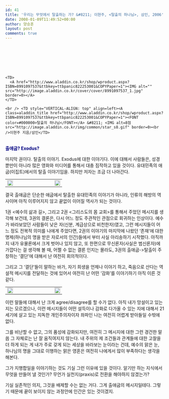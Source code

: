 ```yaml
---
id: 41
title: '우리는 무엇에서 탈출하는 가? &#8211; 이현주, <탈출의 하나님>, 삼인, 2006'
date: 2008-01-09T11:49:52+00:00
author: 양승훈
layout: post
comments: true
---
```

&nbsp;

<DIV class=ttbReview>
  


<TABLE>
  <br /> <br /> 

  <TR>
    <br /> 
    
    <TD>
      <A href="http://www.aladdin.co.kr/shop/wproduct.aspx?ISBN=8991097537&ttbkey=ttbpanic822253001&COPYPaper=1"><IMG alt="" src="http://image.aladdin.co.kr/cover/cover/8991097537_1.jpg" border=0></A>
    </TD>
    
    <br /> <TD style="VERTICAL-ALIGN: top" align=left><A class=aladdin_title href="http://www.aladdin.co.kr/shop/wproduct.aspx?ISBN=8991097537&ttbkey=ttbpanic822253001&COPYPaper=1"><FONT color=#000000>탈출의 하나님</FONT></A> &#8211; <IMG alt=8점 src="http://image.aladdin.co.kr/img/common/star_s8.gif" border=0><br />이현주 지음/삼인</TD>
  </TR>
</TABLE></DIV>





**<FONT color=#000080>출애굽? Exodus?</FONT>**





마지막 권이다. 탈출의 이야기. Exodus에 대한 이야기다. 이에 대해서 사람들은, 성경 뿐만이 아니라 많은 영화와 미디어를 통해서 대충 짐작하고 있을 것이다. 유대민족의 애굽(이집트)에서의 탈출 이야기임을. 하지만 저자는 조금 더 나아간다.



<DIV class=dotbox>

<TABLE style="TABLE-LAYOUT: fixed; FONT-SIZE: 9pt; COLOR: #555555; WORD-BREAK: break-all; BORDER-COLLAPSE: collapse" cellSpacing=0 cellPadding=0 width="100%" border=0>
  

  




<TD width=18 height=18><IMG height=18 alt="" src="http://blog.aladdin.co.kr/fckeditor/editor/Images/quote_start.gif" width=18></TD>





<TD width=18>&nbsp;</TD>





<TD width=18>&nbsp;</TD>







<TD width=18>&nbsp;</TD>





<TD width=18>&nbsp;</TD>





<TD width=18 height=18><IMG height=18 alt="" src="http://blog.aladdin.co.kr/fckeditor/editor/Images/quote_end.gif" width=18></TD></TABLE></DIV>



결국 출애굽은 단순한 애굽에서 탈출한 유대민족의 이야기가 아니라, 인류의 해방의 역사이며 아직 이루어지지 않고 끝없이 이어질 역사가 되는 것이다.





1권 <예수의 삶과 길>, 그리고 2권 <그리스도의 몸 교회>를 통해서 주었던 메시지를 생각해 보건데, 3권의 결론은, 다시 어느 정도 주관적인 관점으로 회귀하는 인상이다. 예수가 바라보았던 사람들이 낮은 자(신분, 계급상으로 비천한자)였고, 그런 메시지들이 어느 정도 전복적 의미를 나에게 주었다면, 2권의 이야기의 마지막에 나왔던 &#8216;존재&#8217;에 대한 명제(하나님의 명을 받은 자로서의 인간)들에서 부터 사실 아리송하기 시작했다. 아직까지 내가 유물론에서 크게 벗어나 있지 않고, 또 한편으로 무신론자(사실은 범신론자)에 가깝다는 걸 생각해 볼 때, 어쩔 수 없는 결론 인지는 몰라도, 3권의 출애굽->탈출이 주창하는 &#8216;결단&#8217;에 대해서 난 여전히 회의적이다.





그리고 그 &#8216;결단&#8217;들이 말하는 바가, 자기 희생을 언제나 이야기 하고, 죽음으로 산다는 역설적 메시지를 전달하는 것에 있어서 여전히 난 어떤 &#8216;감화&#8217;를 이야기하기 아직 이른 것 같다.



<DIV class=dotbox>

<TABLE style="TABLE-LAYOUT: fixed; FONT-SIZE: 9pt; COLOR: #555555; WORD-BREAK: break-all; BORDER-COLLAPSE: collapse" cellSpacing=0 cellPadding=0 width="100%" border=0>
  

  




<TD width=18 height=18><IMG height=18 alt="" src="http://blog.aladdin.co.kr/fckeditor/editor/Images/quote_start.gif" width=18></TD>





<TD width=18>&nbsp;</TD>





<TD width=18>&nbsp;</TD>







<TD width=18>&nbsp;</TD>





<TD width=18>&nbsp;</TD>





<TD width=18 height=18><IMG height=18 alt="" src="http://blog.aladdin.co.kr/fckeditor/editor/Images/quote_end.gif" width=18></TD></TABLE></DIV>



이런 말들에 대해서 난 크게 agree/disagree를 할 수가 없다. 아직 내가 망설이고 있는 지는 모르겠으나, 이런 메시지들이 어떤 설득이나 감화로 다가올 수 있는 지에 대해서 21세기에 살고 있는 지독한 개인주의자이자 좌파인 나는 여전히 어렵게 받아들일 수밖에 없다.





그를 비난할 수 없고, 그의 품성에 감화되지만, 여전히 그 메시지에 대한 그런 경건한 말씀 그 자체로는 난 잘 움직여지지 않는다. 내 주위의 제 조건들과 관계들에 대한 고찰을 더 하게 되는 게 내가 주로 갖게 되는 세상을 바라보는 눈이라는 건데, 예수의 맑은 눈, 하나님의 명을 그대로 이행하는 맑은 영혼은 여전히 나에게서 많이 부족하다는 생각을 해본다.





그가 지행합일을 이야기하는 것도 기실 그런 이유에 있을 것이다. 알기만 하는 지식에서 무엇을 만들어 낼 것인가? 무언가 실천지(praxis)로 전환을 해야하지 않겠는가?





기실 실존적인 의지, 그것을 배제할 수는 없는 거다. 그게 출애굽의 메시지일테다. 그렇기 때문에 끝이 보이지 않는 과정안에 인간은 있는 것이겠지.

<!-- 투표하기/포토리뷰/밑줄긋기/마이리스트 -->

<!-- 투표 기간 -->